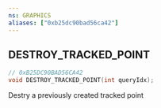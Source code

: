 ```yaml
---
ns: GRAPHICS
aliases: ["0xb25dc90bad56ca42"]
---
```

## DESTROY_TRACKED_POINT

```c
// 0xB25DC90BAD56CA42
void DESTROY_TRACKED_POINT(int queryIdx);
```

Destry a previously created tracked point

